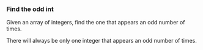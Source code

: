 ### Find the odd int

Given an array of integers, find the one that appears an odd number of times.

There will always be only one integer that appears an odd number of times.

